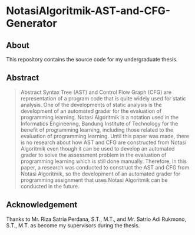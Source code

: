 # NotasiAlgoritmik-AST-and-CFG-Generator

## About
This repository contains the source code for my undergraduate thesis.

## Abstract
> Abstract Syntax Tree (AST) and Control Flow Graph (CFG) are representation of a program code that is quite widely used for static analysis. One of the developments of static analysis is the development of an automated grader for the evaluation of programming learning. 
> Notasi Algoritmik is a notation used in the Informatics Engineering, Bandung Institute of Technology for the benefit of programming learning, including those related to the evaluation of programming learning. 
> Until this paper was made, there is no research about how AST and CFG are constructed from Notasi Algoritmik even though it can be used to develop an automated grader to solve the assessment problem in the evaluation of programming learning which is still done manually. Therefore, in this paper, a research was conducted to construct the AST and CFG from Notasi Algoritmik, so the development of an automated grader for programming assignment that uses Notasi Algoritmik can be conducted in the future.

## Acknowledgement
Thanks to Mr. Riza Satria Perdana, S.T., M.T., and Mr. Satrio Adi Rukmono, S.T., M.T. as become my supervisors during
the thesis.